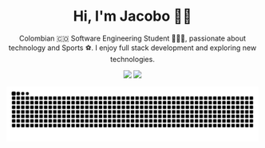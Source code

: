 <h1 align="center">Hi, I'm Jacobo 👋🏻</h1>

<p align="center">
  Colombian 🇨🇴 Software Engineering Student 👨🏻‍💻, passionate about technology and Sports ⚽. I enjoy full stack development and exploring new technologies.
</p>

<p align="center">
  <img height="50%" width="auto" src="https://github-readme-stats-blandoncjs-projects.vercel.app/api?username=blandoncj&cache_seconds=86400&show_icons=true&hide_border=true&hide=issues,contribs&theme=tokyonight&bg_color=00000000&count_private=true" />
  <img height="50%" width="auto" src="https://github-readme-stats-blandoncjs-projects.vercel.app/api/top-langs/?username=blandoncj&cache_seconds=86400&layout=compact&theme=tokyonight&bg_color=00000000&hide_border=true" />
</p>

<p align="center">
  <img src="https://github.com/blandoncj/blandoncj/blob/output/github-contribution-grid-snake.svg" />
</p>

